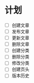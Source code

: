 # 计划
- [ ] 创建文章
- [ ] 发布文章
- [ ] 更新文章
- [ ] 删除文章
- [ ] 创建分类
- [ ] 删除分类
- [ ] 修改分类
- [ ] 创建页头
- [ ] 版本历史

